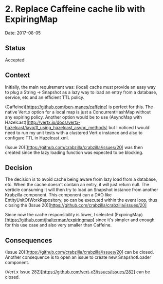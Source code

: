# 2. Replace Caffeine cache lib with ExpiringMap

Date: 2017-08-05

## Status

Accepted

## Context

Initially, the main requirement was: (local) cache must provide an easy way to plug a String -> Snapshot<E> as a lazy
way to load an entry from a database, service, etc and an efficient TTL policy.

(Caffeine)[https://github.com/ben-manes/caffeine] is perfect for this. The native Vert.x option for a local map is just
a ConcurrentHashMap without any expiring policy. Another option would be to use
(AsyncMap with Hazelcast)[http://vertx.io/docs/vertx-hazelcast/java/#_using_hazelcast_async_methods] but I noticed I
would need to run my unit tests with a clustered Vert.x instance and also to configure TTL in Hazelcast xml.

(Issue 20)[https://github.com/crabzilla/crabzilla/issues/20] was then created since the lazy loading function was
expected to be blocking.

## Decision

The decision is to avoid cache being aware from lazy load from a database, etc. When the cache doesn't contain an entry,
it will just return null. The verticle consuming it will then try to load an Snapshot instance from another Krabzilla
component. This component can a DAO like EntityUnitOfWorkRepository, so can be executed within the event loop, thus
closing the (Issue 20)[https://github.com/crabzilla/crabzilla/issues/20]

Since now the cache responsibility is lower, I selected (ExpiringMap)[https://github.com/jhalterman/expiringmap] since
it's simpler and enough for this use case and also very smaller than Caffeine.

## Consequences

(Issue 20)[https://github.com/crabzilla/crabzilla/issues/20] can be closed. Another consequence is to open an issue
to create new SnapshotLoader component.

(Vert.x Issue 282)[https://github.com/vert-x3/issues/issues/282] can be closed.




